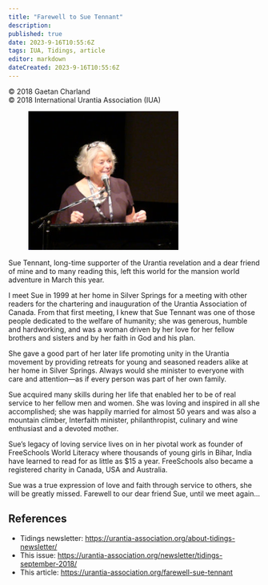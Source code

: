 ```yaml
---
title: "Farewell to Sue Tennant"
description: 
published: true
date: 2023-9-16T10:55:6Z
tags: IUA, Tidings, article
editor: markdown
dateCreated: 2023-9-16T10:55:6Z
---
```


<p class="v-card v-sheet theme--light gray lighten-3 px-2">© 2018 Gaetan Charland<br>© 2018 International Urantia Association (IUA)</p>

<figure id="Figure_1" class="image urantiapedia image-style-align-left">
<img src="../../../image/article/IUA_Tidings/Sue-Tennant-3-300x277.jpg">
</figure>

Sue Tennant, long-time supporter of the Urantia revelation and a dear friend of mine and to many reading this, left this world for the mansion world adventure in March this year.

I meet Sue in 1999 at her home in Silver Springs for a meeting with other readers for the chartering and inauguration of the Urantia Association of Canada. From that first meeting, I knew that Sue Tennant was one of those people dedicated to the welfare of humanity; she was generous, humble and hardworking, and was a woman driven by her love for her fellow brothers and sisters and by her faith in God and his plan.

She gave a good part of her later life promoting unity in the Urantia movement by providing retreats for young and seasoned readers alike at her home in Silver Springs. Always would she minister to everyone with care and attention—as if every person was part of her own family.

Sue acquired many skills during her life that enabled her to be of real service to her fellow men and women. She was loving and inspired in all she accomplished; she was happily married for almost 50 years and was also a mountain climber, Interfaith minister, philanthropist, culinary and wine enthusiast and a devoted mother.

Sue’s legacy of loving service lives on in her pivotal work as founder of FreeSchools World Literacy where thousands of young girls in Bihar, India have learned to read for as little as $15 a year. FreeSchools also became a registered charity in Canada, USA and Australia.

Sue was a true expression of love and faith through service to others, she will be greatly missed. Farewell to our dear friend Sue, until we meet again…

## References

- Tidings newsletter: https://urantia-association.org/about-tidings-newsletter/
- This issue: https://urantia-association.org/newsletter/tidings-september-2018/
- This article: https://urantia-association.org/farewell-sue-tennant